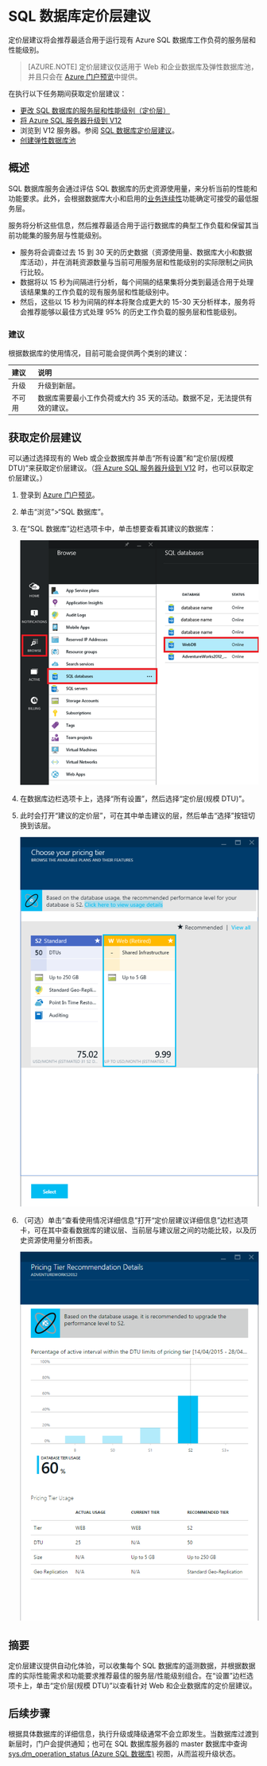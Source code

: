 <properties 
   pageTitle="Azure SQL 数据库的定价层建议" 
   description="在 Azure 门户预览中更改定价层时，提供的定价层建议将会推荐最适合用于运行现有 Azure SQL 数据库负载的层。定价层描述 SQL 数据库的服务层和性能级别。" 
   services="sql-database" 
   documentationCenter="" 
   authors="stevestein" 
   manager="jhubbard" 
   editor="monicar"/>

<tags
   ms.service="sql-database"
   ms.devlang="na"
   ms.topic="article"
   ms.tgt_pltfrm="na"
   ms.workload="data-management" 
   ms.date="08/08/2016" 
   wacn.date="12/26/2016"
   ms.author="sstein"/>

# SQL 数据库定价层建议

 定价层建议将会推荐最适合用于运行现有 Azure SQL 数据库工作负荷的服务层和性能级别。

> [AZURE.NOTE] 定价层建议仅适用于 Web 和企业数据库及弹性数据库池，并且只会在 [Azure 门户预览](https://portal.azure.cn/)中提供。


在执行以下任务期间获取定价层建议：

- [更改 SQL 数据库的服务层和性能级别（定价层）](/documentation/articles/sql-database-scale-up/)
- [将 Azure SQL 服务器升级到 V12](/documentation/articles/sql-database-upgrade-server-portal/)
- 浏览到 V12 服务器。参阅 [SQL 数据库定价层建议](/documentation/articles/sql-database-service-tier-advisor/)。
- [创建弹性数据库池](/documentation/articles/sql-database-elastic-pool/#elastic-database-pool-pricing-tier-recommendations)





## 概述

SQL 数据库服务会通过评估 SQL 数据库的历史资源使用量，来分析当前的性能和功能要求。此外，会根据数据库大小和启用的[业务连续性](/documentation/articles/sql-database-business-continuity/)功能确定可接受的最低服务层。

服务将分析这些信息，然后推荐最适合用于运行数据库的典型工作负载和保留其当前功能集的服务层与性能级别。

- 服务将会调查过去 15 到 30 天的历史数据（资源使用量、数据库大小和数据库活动），并在消耗资源数量与当前可用服务层和性能级别的实际限制之间执行比较。
- 数据将以 15 秒为间隔进行分析，每个间隔的结果集将分类到最适合用于处理该结果集的工作负载的现有服务层和性能级别中。
- 然后，这些以 15 秒为间隔的样本将聚合成更大的 15-30 天分析样本，服务将会推荐能够以最佳方式处理 95% 的历史工作负载的服务层和性能级别。

### 建议

根据数据库的使用情况，目前可能会提供两个类别的建议：


| 建议 | 说明 |
| :--- | :--- |
| 升级 | 升级到新层。 |
| 不可用 | 数据库需要最小工作负荷或大约 35 天的活动。数据不足，无法提供有效的建议。 |

## 获取定价层建议

可以通过选择现有的 Web 或企业数据库并单击“所有设置”和“定价层(规模 DTU)”来获取定价层建议。（[将 Azure SQL 服务器升级到 V12](/documentation/articles/sql-database-upgrade-server-portal/) 时，也可以获取定价层建议。）

1. 登录到 [Azure 门户预览](https://portal.azure.cn/)。
2. 单击“浏览”>“SQL 数据库”。
4. 在“SQL 数据库”边栏选项卡中，单击想要查看其建议的数据库：

    ![选择数据库][1]

5. 在数据库边栏选项卡上，选择“所有设置”，然后选择“定价层(规模 DTU)”。


7. 此时会打开“建议的定价层”，可在其中单击建议的层，然后单击“选择”按钮切换到该层。

    ![注册以便预览][4]

8. （可选）单击“查看使用情况详细信息”打开“定价层建议详细信息”边栏选项卡，可在其中查看数据库的建议层、当前层与建议层之间的功能比较，以及历史资源使用量分析图表。

    ![注册以便预览][5]



## 摘要

定价层建议提供自动化体验，可以收集每个 SQL 数据库的遥测数据，并根据数据库的实际性能需求和功能要求推荐最佳的服务层/性能级别组合。在“设置”边栏选项卡上，单击“定价层(规模 DTU)”以查看针对 Web 和企业数据库的定价层建议。



## 后续步骤

根据具体数据库的详细信息，执行升级或降级通常不会立即发生。当数据库过渡到新层时，门户会提供通知；也可在 SQL 数据库服务器的 master 数据库中查询 [sys.dm\_operation\_status (Azure SQL 数据库)](https://msdn.microsoft.com/zh-cn/library/dn270022.aspx) 视图，从而监视升级状态。


<!--Image references-->
[1]: ./media/sql-database-service-tier-advisor/select-database.png
[4]: ./media/sql-database-service-tier-advisor/choose-pricing-tier.png
[5]: ./media/sql-database-service-tier-advisor/usage-details.png


 

<!---HONumber=Mooncake_Quality_Review_1215_2016-->